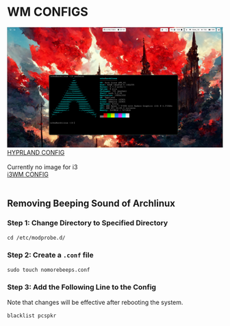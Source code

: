 # WM CONFIGS

![asd](hyprland-dotfiles/Screenshots/1.png)
<br>
[HYPRLAND CONFIG](hyprland-dotfiles/README.md)<br><br>
Currently no image for i3 <br>
[i3WM CONFIG](i3wm-dotfiles/README.md)
<br><br>

## Removing Beeping Sound of Archlinux

### Step 1: Change Directory to Specified Directory

```shell
cd /etc/modprobe.d/
```

### Step 2: Create a `.conf` file

```shell
sudo touch nomorebeeps.conf
```

### Step 3: Add the Following Line to the Config

Note that changes will be effective after rebooting the system.

```shell
blacklist pcspkr
```
